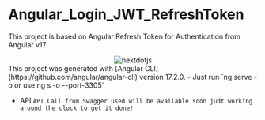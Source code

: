# Angular_Login_JWT_RefreshToken
This project is based on Angular Refresh Token for Authentication from Angular v17

<div align="center">
    <img src="https://img.shields.io/badge/-Next_JS-black?style=for-the-badge&logoColor=white&logo=nextdotjs&color=000000" alt="nextdotjs" />
</div>
This project was generated with [Angular CLI](https://github.com/angular/angular-cli) version 17.2.0.
- Just run `ng serve -o or use ng s -o --port-3305`

- API `API Call from Swagger used will be available soon judt working around the clock to get it done!`
<!-- (https://freeapi.gerasim.in/index.html) -->
<!-- user details is 'rahul@gmail.com' and password is '223344' -->